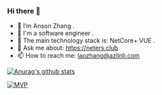 ### Hi there 👋


- 🔭 I’m Anson Zhang .
- 🌱 I'm a software engineer .
- 👯 The main technology stack is: NetCore+ VUE .
- 💬 Ask me about: https://neters.club
- 📫 How to reach me: laozhang@azlinli.com




[![Anurag's github stats](https://github-readme-stats.vercel.app/api?username=anjoy8)](https://github.com/anuraghazra/github-readme-stats)

[![MVP](http://apk.neters.club/MVP_Logo_Horizontal_Preferred_Cyan300_CMYK_72ppi.png)](https://mvp.microsoft.com/zh-cn/PublicProfile/5003704?fullName=anson%20zhang)
